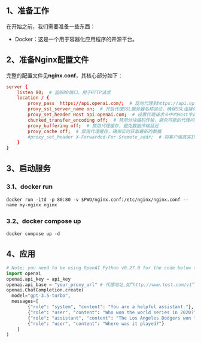 ## 1、准备工作

在开始之前，我们需要准备一些东西：
* Docker：这是一个用于容器化应用程序的开源平台。  

## 2、准备Nginx配置文件
完整的配置文件见**nginx.conf**，其核心部分如下：
```conf
server {
    listen 80;  # 监听80端口，用于HTTP请求
    location / {
        proxy_pass  https://api.openai.com/;  # 反向代理到https://api.openai.com/这个地址
        proxy_ssl_server_name on;  # 开启代理SSL服务器名称验证，确保SSL连接的安全性
        proxy_set_header Host api.openai.com;  # 设置代理请求头中的Host字段为api.openai.com
        chunked_transfer_encoding off;  # 禁用分块编码传输，避免可能的代理问题
        proxy_buffering off;  # 禁用代理缓存，避免数据传输延迟
        proxy_cache off;  # 禁用代理缓存，确保实时获取最新的数据
        #proxy_set_header X-Forwarded-For $remote_addr;  # 将客户端真实IP添加到代理请求头中的X-Forwarded-For字段中，用于记录客户端真实IP
    }
}
```

## 3、启动服务

### 3.1、docker run
```
docker run -itd -p 80:80 -v $PWD/nginx.conf:/etc/nginx/nginx.conf --name my-nginx nginx
```

### 3.2、docker compose up
```
docker compose up -d
```

## 4、应用
```python
# Note: you need to be using OpenAI Python v0.27.0 for the code below to work
import openai
openai.api_key = api_key
openai.api_base = "your_proxy_url" # 代理地址,如“http://www.test.com/v1”
openai.ChatCompletion.create(
  model="gpt-3.5-turbo",
  messages=[
        {"role": "system", "content": "You are a helpful assistant."},
        {"role": "user", "content": "Who won the world series in 2020?"},
        {"role": "assistant", "content": "The Los Angeles Dodgers won the World Series in 2020."},
        {"role": "user", "content": "Where was it played?"}
    ]
)
```
